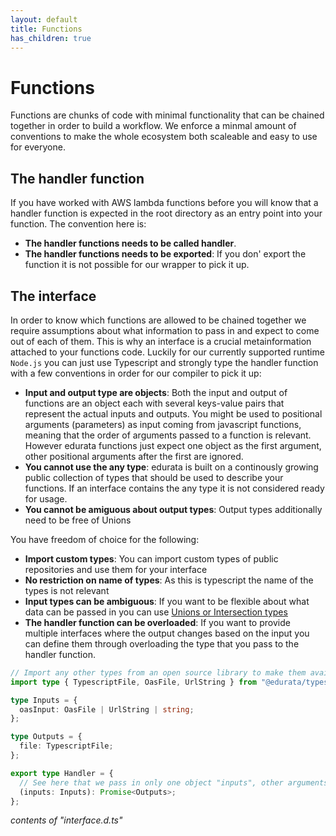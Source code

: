 ```yaml
---
layout: default
title: Functions
has_children: true
---
```


# Functions

Functions are chunks of code with minimal functionality that can be chained together in order to build a workflow. We enforce a minmal amount of conventions to make the whole ecosystem both scaleable and easy to use for everyone.

## The handler function

If you have worked with AWS lambda functions before you will know that a handler function is expected in the root directory as an entry point into your function. The convention here is:

- **The handler functions needs to be called handler**.
- **The handler functions needs to be exported**: If you don' export the function it is not possible for our wrapper to pick it up.

## The interface

In order to know which functions are allowed to be chained together we require assumptions about what information to pass in and expect to come out of each of them. This is why an interface is a crucial metainformation attached to your functions code. Luckily for our currently supported runtime `Node.js` you can just use Typescript and strongly type the handler function with a few conventions in order for our compiler to pick it up:

- **Input and output type are objects**: Both the input and output of functions are an object each with several keys-value pairs that represent the actual inputs and outputs. You might be used to positional arguments (parameters) as input coming from javascript functions, meaning that the order of arguments passed to a function is relevant. However edurata functions just expect one object as the first argument, other positional arguments after the first are ignored.
- **You cannot use the any type**: edurata is built on a continously growing public collection of types that should be used to describe your functions. If an interface contains the any type it is not considered ready for usage.
- **You cannot be amiguous about output types**: Output types additionally need to be free of Unions

You have freedom of choice for the following:

- **Import custom types**: You can import custom types of public repositories and use them for your interface
- **No restriction on name of types**: As this is typescript the name of the types is not relevant
- **Input types can be ambiguous**: If you want to be flexible about what data can be passed in you can use [Unions or Intersection types](https://www.typescriptlang.org/docs/handbook/unions-and-intersections.html)
- **The handler function can be overloaded**: If you want to provide multiple interfaces where the output changes based on the input you can define them through overloading the type that you pass to the handler function.

```typescript
// Import any other types from an open source library to make them available
import type { TypescriptFile, OasFile, UrlString } from "@edurata/types";

type Inputs = {
  oasInput: OasFile | UrlString | string;
};

type Outputs = {
  file: TypescriptFile;
};

export type Handler = {
  // See here that we pass in only one object "inputs", other arguments are ignored
  (inputs: Inputs): Promise<Outputs>;
};
```

_contents of "interface.d.ts"_
